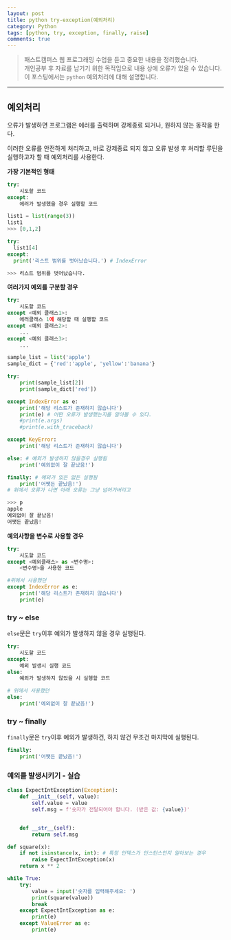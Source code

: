 ```yaml
---
layout: post
title: python try-exception(예외처리)
category: Python
tags: [python, try, exception, finally, raise]
comments: true
---
```


> 패스트캠퍼스 웹 프로그래밍 수업을 듣고 중요한 내용을 정리했습니다.     
개인공부 후 자료를 남기기 위한 목적임으로 내용 상에 오류가 있을 수 있습니다.      
> 이 포스팅에서는 `python` 예외처리에 대해 설명합니다.

<hr>

## 예외처리

오류가 발생하면 프로그램은 에러를 출력하며 강제종료 되거나, 원하지 않는 동작을 한다.

이러한 오류를 안전하게 처리하고, 바로 강제종료 되지 않고 오류 발생 후 처리할 루틴을 실행하고자 할 때 예외처리를 사용한다.

**가장 기본적인 형태**

```python
try:
	시도할 코드
except:
	에러가 발생했을 경우 실행할 코드
```

```python
list1 = list(range(3))
list1
>>> [0,1,2]

try:
  list1[4]
except:
  print('리스트 범위를 벗어났습니다.') # IndexError

>>> 리스트 범위를 벗어났습니다.
```

**여러가지 예외를 구분할 경우**

```python
try:
	시도할 코드
except <예외 클래스1>:
	에러클래스 1에 해당할 때 실행할 코드
except <예외 클래스2>:
	...
except <예외 클래스3>:
	...
```

```python
sample_list = list('apple')
sample_dict = {'red':'apple', 'yellow':'banana'}

try:    
    print(sample_list[2])
    print(sample_dict['red'])

except IndexError as e:
    print('해당 리스트가 존재하지 않습니다')
    print(e) # 어떤 오류가 발생했는지를 알아볼 수 있다.
    #print(e.args)
    #print(e.with_traceback)

except KeyError:
    print('해당 리스트가 존재하지 않습니다')

else: # 예외가 발생하지 않을경우 실행됨
    print('예외없이 잘 끝났음!')

finally: # 예외가 있든 없든 실행됨
    print('어쨋든 끝났음!')
# 위에서 오류가 나면 아래 오류는 그냥 넘어가버리고

>>> p
apple
예외없이 잘 끝났음!
어쨋든 끝났음!

```

**예외사항을 변수로 사용할 경우**

```python
try:
	시도할 코드
except <예외클래스> as <변수명>:
	<변수명>을 사용한 코드

#위에서 사용했던
except IndexError as e:
    print('해당 리스트가 존재하지 않습니다')
    print(e)

```


### try ~ else

`else`문은 `try`이후 예외가 발생하지 않을 경우 실행된다.

```python
try:
	시도할 코드
except:
	예외 발생시 실행 코드
else:
	예외가 발생하지 않았을 시 실행할 코드

# 위에서 사용했던
else:
    print('예외없이 잘 끝났음!')

```

### try ~ finally

`finally`문은 `try`이후 예외가 발생하건, 하지 않건 무조건 마지막에 실행된다.

```python
finally:
    print('어쨋든 끝났음!')
```

### 예외를 발생시키기 - 실습

```python
class ExpectIntException(Exception):
    def __init__(self, value):
        self.value = value
        self.msg = f'숫자가 전달되어야 합니다. (받은 값: {value})'


    def __str__(self):
        return self.msg

def square(x):
    if not isinstance(x, int): # 특정 인덱스가 인스턴스인지 알아보는 경우
        raise ExpectIntException(x)
    return x ** 2
```
```python
while True:
    try:
        value = input('숫자를 입력해주세요: ')
        print(square(value))
        break  
    except ExpectIntException as e:
        print(e)
    except ValueError as e:
        print(e)
```

